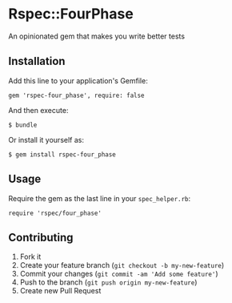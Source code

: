 # Rspec::FourPhase

An opinionated gem that makes you write better tests

## Installation

Add this line to your application's Gemfile:

    gem 'rspec-four_phase', require: false

And then execute:

    $ bundle

Or install it yourself as:

    $ gem install rspec-four_phase

## Usage

Require the gem as the last line in your `spec_helper.rb`:

    require 'rspec/four_phase'

## Contributing

1. Fork it
2. Create your feature branch (`git checkout -b my-new-feature`)
3. Commit your changes (`git commit -am 'Add some feature'`)
4. Push to the branch (`git push origin my-new-feature`)
5. Create new Pull Request
